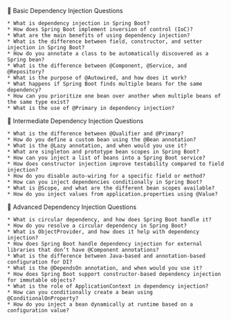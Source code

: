 🔹 Basic Dependency Injection Questions

    * What is dependency injection in Spring Boot?
    * How does Spring Boot implement inversion of control (IoC)?
    * What are the main benefits of using dependency injection?
    * What is the difference between field, constructor, and setter injection in Spring Boot?
    * How do you annotate a class to be automatically discovered as a Spring bean?
    * What is the difference between @Component, @Service, and @Repository?
    * What is the purpose of @Autowired, and how does it work?
    * What happens if Spring Boot finds multiple beans for the same dependency?
    * How can you prioritize one bean over another when multiple beans of the same type exist?
    * What is the use of @Primary in dependency injection?

🔹 Intermediate Dependency Injection Questions

    * What is the difference between @Qualifier and @Primary?
    * How do you define a custom bean using the @Bean annotation?
    * What is the @Lazy annotation, and when would you use it?
    * What are singleton and prototype bean scopes in Spring Boot?
    * How can you inject a list of beans into a Spring Boot service?
    * How does constructor injection improve testability compared to field injection?
    * How do you disable auto-wiring for a specific field or method?
    * How can you inject dependencies conditionally in Spring Boot?
    * What is @Scope, and what are the different bean scopes available?
    * How do you inject values from application.properties using @Value?

🔹 Advanced Dependency Injection Questions

    * What is circular dependency, and how does Spring Boot handle it?
    * How do you resolve a circular dependency in Spring Boot?
    * What is ObjectProvider, and how does it help with dependency injection?
    * How does Spring Boot handle dependency injection for external libraries that don’t have @Component annotations?
    * What is the difference between Java-based and annotation-based configuration for DI?
    * What is the @DependsOn annotation, and when would you use it?
    * How does Spring Boot support constructor-based dependency injection for immutable objects?
    * What is the role of ApplicationContext in dependency injection?
    * How can you conditionally create a bean using @ConditionalOnProperty?
    * How do you inject a bean dynamically at runtime based on a configuration value?